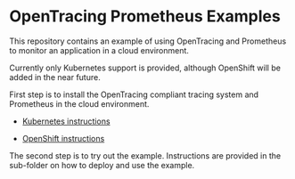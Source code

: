 # OpenTracing Prometheus Examples

This repository contains an example of using OpenTracing and Prometheus to monitor an application in a
cloud environment.

Currently only Kubernetes support is provided, although OpenShift will be added in the near future.

First step is to install the OpenTracing compliant tracing system and Prometheus in the cloud environment.

* [Kubernetes instructions](Kubernetes.md)

* [OpenShift instructions](OpenShift.md)

The second step is to try out the example. Instructions are provided in the sub-folder on how to deploy
and use the example.


